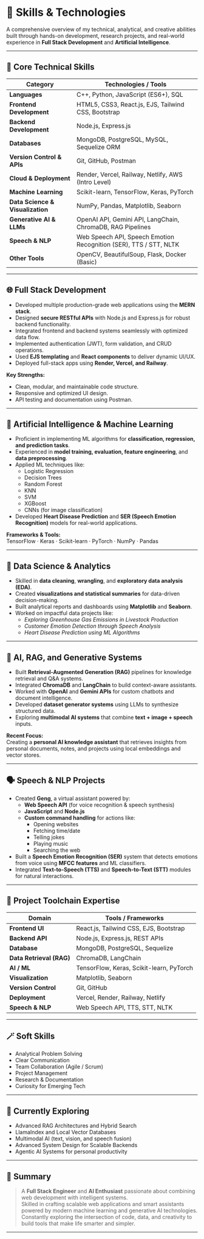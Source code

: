 # 💼 Skills & Technologies

A comprehensive overview of my technical, analytical, and creative abilities built through hands-on development, research projects, and real-world experience in **Full Stack Development** and **Artificial Intelligence**.

---

## 🧠 Core Technical Skills

| Category | Technologies / Tools |
|-----------|----------------------|
| **Languages** | C++, Python, JavaScript (ES6+), SQL |
| **Frontend Development** | HTML5, CSS3, React.js, EJS, Tailwind CSS, Bootstrap |
| **Backend Development** | Node.js, Express.js |
| **Databases** | MongoDB, PostgreSQL, MySQL, Sequelize ORM |
| **Version Control & APIs** | Git, GitHub, Postman |
| **Cloud & Deployment** | Render, Vercel, Railway, Netlify, AWS (Intro Level) |
| **Machine Learning** | Scikit-learn, TensorFlow, Keras, PyTorch |
| **Data Science & Visualization** | NumPy, Pandas, Matplotlib, Seaborn |
| **Generative AI & LLMs** | OpenAI API, Gemini API, LangChain, ChromaDB, RAG Pipelines |
| **Speech & NLP** | Web Speech API, Speech Emotion Recognition (SER), TTS / STT, NLTK |
| **Other Tools** | OpenCV, BeautifulSoup, Flask, Docker (Basic) |

---

## 🌐 Full Stack Development

- Developed multiple production-grade web applications using the **MERN stack**.  
- Designed **secure RESTful APIs** with Node.js and Express.js for robust backend functionality.  
- Integrated frontend and backend systems seamlessly with optimized data flow.  
- Implemented authentication (JWT), form validation, and CRUD operations.  
- Used **EJS templating** and **React components** to deliver dynamic UI/UX.  
- Deployed full-stack apps using **Render, Vercel, and Railway**.  

**Key Strengths:**
- Clean, modular, and maintainable code structure.  
- Responsive and optimized UI design.  
- API testing and documentation using Postman.  

---

## 🧩 Artificial Intelligence & Machine Learning

- Proficient in implementing ML algorithms for **classification, regression, and prediction tasks**.  
- Experienced in **model training, evaluation, feature engineering**, and **data preprocessing**.  
- Applied ML techniques like:
  - Logistic Regression  
  - Decision Trees  
  - Random Forest  
  - KNN  
  - SVM  
  - XGBoost  
  - CNNs (for image classification)
- Developed **Heart Disease Prediction** and **SER (Speech Emotion Recognition)** models for real-world applications.  

**Frameworks & Tools:**  
TensorFlow · Keras · Scikit-learn · PyTorch · NumPy · Pandas  

---

## 🧮 Data Science & Analytics

- Skilled in **data cleaning**, **wrangling**, and **exploratory data analysis (EDA)**.  
- Created **visualizations and statistical summaries** for data-driven decision-making.  
- Built analytical reports and dashboards using **Matplotlib** and **Seaborn**.  
- Worked on impactful data projects like:
  - *Exploring Greenhouse Gas Emissions in Livestock Production*  
  - *Customer Emotion Detection through Speech Analysis*  
  - *Heart Disease Prediction using ML Algorithms*  

---

## 🤖 AI, RAG, and Generative Systems

- Built **Retrieval-Augmented Generation (RAG)** pipelines for knowledge retrieval and Q&A systems.  
- Integrated **ChromaDB** and **LangChain** to build context-aware assistants.  
- Worked with **OpenAI** and **Gemini APIs** for custom chatbots and document intelligence.  
- Developed **dataset generator systems** using LLMs to synthesize structured data.  
- Exploring **multimodal AI systems** that combine **text + image + speech** inputs.

**Recent Focus:**  
Creating a **personal AI knowledge assistant** that retrieves insights from personal documents, notes, and projects using local embeddings and vector stores.

---

## 🗣️ Speech & NLP Projects

- Created **Geng**, a virtual assistant powered by:
  - **Web Speech API** (for voice recognition & speech synthesis)
  - **JavaScript** and **Node.js**
  - **Custom command handling** for actions like:
    - Opening websites  
    - Fetching time/date  
    - Telling jokes  
    - Playing music  
    - Searching the web  
- Built a **Speech Emotion Recognition (SER)** system that detects emotions from voice using **MFCC features** and ML classifiers.  
- Integrated **Text-to-Speech (TTS)** and **Speech-to-Text (STT)** modules for natural interactions.  

---

## 🧰 Project Toolchain Expertise

| Domain | Tools / Frameworks |
|--------|--------------------|
| **Frontend UI** | React.js, Tailwind CSS, EJS, Bootstrap |
| **Backend API** | Node.js, Express.js, REST APIs |
| **Database** | MongoDB, PostgreSQL, Sequelize |
| **Data Retrieval (RAG)** | ChromaDB, LangChain |
| **AI / ML** | TensorFlow, Keras, Scikit-learn, PyTorch |
| **Visualization** | Matplotlib, Seaborn |
| **Version Control** | Git, GitHub |
| **Deployment** | Vercel, Render, Railway, Netlify |
| **Speech & NLP** | Web Speech API, TTS, STT, NLTK |

---



## 🪄 Soft Skills

- Analytical Problem Solving  
- Clear Communication  
- Team Collaboration (Agile / Scrum)  
- Project Management  
- Research & Documentation  
- Curiosity for Emerging Tech  

---

## 🌱 Currently Exploring

- Advanced RAG Architectures and Hybrid Search  
- LlamaIndex and Local Vector Databases  
- Multimodal AI (text, vision, and speech fusion)  
- Advanced System Design for Scalable Backends  
- Agentic AI Systems for personal productivity  

---

## 🧾 Summary

> A **Full Stack Engineer** and **AI Enthusiast** passionate about combining web development with intelligent systems.  
> Skilled in crafting scalable web applications and smart assistants powered by modern machine learning and generative AI technologies.  
> Constantly exploring the intersection of code, data, and creativity to build tools that make life smarter and simpler.

---
